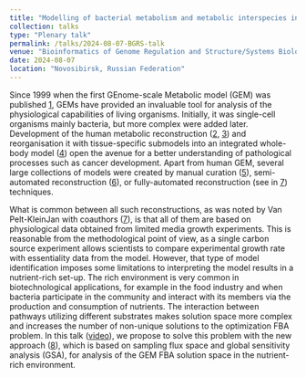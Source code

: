 ```yaml
---
title: "Modelling of bacterial metabolism and metabolic interspecies interactions in reach media"
collection: talks
type: "Plenary talk"
permalink: /talks/2024-08-07-BGRS-talk
venue: "Bioinformatics of Genome Regulation and Structure/Systems Biology, BGRS/SB-2024"
date: 2024-08-07
location: "Novosibirsk, Russian Federation"
---
```


Since 1999 when the first GEnome-scale Metabolic model (GEM) was published 
[1](https://doi.org/10.1074/jbc.274.25.17410), GEMs have provided an invaluable tool for 
analysis of the physiological capabilities of living organisms. Initially, it was 
single-cell organisms mainly bacteria, but more complex were added later.
Development of 
the human metabolic reconstruction ([2](http://www.nature.com/articles/nbt.2488),
[3](https://onlinelibrary.wiley.com/doi/10.1038/msb4100177)) 
and reorganisation it with tissue-specific submodels into an integrated whole-body model 
([4](https://onlinelibrary.wiley.com/doi/10.15252/msb.20198982)) 
open the avenue for a better understanding of pathological processes such as cancer 
development. Apart from human GEM, several large collections of models were created by 
manual curation ([5](https://academic.oup.com/nar/advance-article/doi/10.1093/nar/gkz1054/5614178)), 
semi-automated reconstruction ([6](https://www.nature.com/articles/s41587-022-01628-0)), 
or fully-automated reconstruction (see in [7](http://www.nature.com/articles/s41587-020-0446-y)) techniques. 

What is common between all such reconstructions, as was noted by Van Pelt-KleinJan with 
coauthors ([7](https://www.mdpi.com/2218-1989/11/5/257)), 
is that all of them are based on physiological data obtained from limited media growth experiments. This is 
reasonable from the methodological point of view, as a single carbon source experiment allows scientists to 
compare experimental growth rate with essentiality data from the model. However, that type of 
model identification imposes some limitations to interpreting the model results in 
a nutrient-rich set-up. The rich environment is very common in biotechnological 
applications, for example in the food industry and when bacteria participate in the 
community and interact with its members via the production and consumption of nutrients. The 
interaction between pathways utilizing different substrates makes solution space more 
complex and increases the number of non-unique solutions to the optimization FBA problem. In 
this talk ([video](https://disk.icgbio.ru/s/3n65Z8WsnGBmgN9)), we propose to solve this problem with 
the new approach ([8](https://www.mdpi.com/2218-273X/13/3/500)), 
which is based on sampling flux space and global sensitivity analysis (GSA), for analysis 
of the GEM FBA solution space in the nutrient-rich environment.

  


